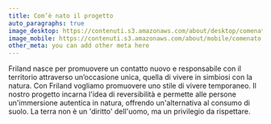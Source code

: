 ```yaml
---
title: Com’è nato il progetto
auto_paragraphs: true
image_desktop: https://contenuti.s3.amazonaws.com/about/desktop/comenato.jpeg
image_mobile: https://contenuti.s3.amazonaws.com/about/mobile/comenato.jpeg
other_meta: you can add other meta here
---
```


Friland nasce per promuovere un contatto nuovo e responsabile con il territorio
attraverso un’occasione unica, quella di vivere in simbiosi con la natura. Con Friland vogliamo promuovere uno stile di vivere temporaneo.
Il nostro progetto incarna l'idea di reversibilità e permette alle persone
un'immersione autentica in natura, offrendo un'alternativa al consumo di
suolo.
La terra non è un 'diritto' dell'uomo, ma un privilegio da rispettare.
